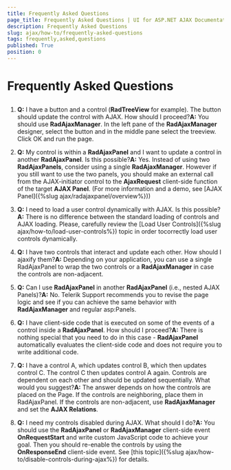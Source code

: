 ```yaml
---
title: Frequently Asked Questions
page_title: Frequently Asked Questions | UI for ASP.NET AJAX Documentation
description: Frequently Asked Questions
slug: ajax/how-to/frequently-asked-questions
tags: frequently,asked,questions
published: True
position: 0
---
```


# Frequently Asked Questions



## 

1. __Q:__ I have a button and a control (__RadTreeView__ for example). The button should update the control with AJAX. How should I proceed?__A:__ You should use __RadAjaxManager__. In the left pane of the __RadAjaxManager__ designer, select the button and in the middle pane select the treeview. Click OK and run the page.

1. __Q:__ My control is within a __RadAjaxPanel__ and I want to update a control in another __RadAjaxPanel__. Is this possible?__A:__ Yes. Instead of using two __RadAjaxPanels__, consider using a single __RadAjaxManager__. However if you still want to use the two panels, you should make an external call from the AJAX-initiator control to the __AjaxRequest__ client-side function of the target __AJAX Panel__. (For more information and a demo, see [AJAX Panel]({%slug ajax/radajaxpanel/overview%}))

1. __Q:__ I need to load a user control dynamically with AJAX. Is this possible?__A:__ There is no difference between the standard loading of controls and AJAX loading. Please, carefully review the [Load User Controls]({%slug ajax/how-to/load-user-controls%}) topic in order tocorrectly load user controls dynamically.

1. __Q:__ I have two controls that interact and update each other. How should I ajaxify them?__A:__ Depending on your application, you can use a single RadAjaxPanel to wrap the two controls or a __RadAjaxManager__ in case the controls are non-adjacent.

1. __Q:__ Can I use __RadAjaxPanel__ in another __RadAjaxPanel__ (i.e., nested AJAX Panels)?__A:__ No. Telerik Support recommends you to revise the page logic and see if you can achieve the same behavior with __RadAjaxManager__ and regular asp:Panels.

1. __Q:__ I have client-side code that is executed on some of the events of a control inside a __RadAjaxPanel__. How should I proceed?__A:__ There is nothing special that you need to do in this case - __RadAjaxPanel__ automatically evaluates the client-side code and does not require you to write additional code.

1. __Q:__ I have a control A, which updates control B, which then updates control C. The control C then updates control A again. Controls are dependent on each other and should be updated sequentially. What would you suggest?__A:__ The answer depends on how the controls are placed on the Page. If the controls are neighboring, place them in RadAjaxPanel. If the controls are non-adjacent, use __RadAjaxManager__ and set the __AJAX Relations__.

1. __Q:__ I need my controls disabled during AJAX. What should I do?__A:__ You should use the __RadAjaxPanel__ or __RadAjaxManager__ client-side event __OnRequestStart__ and write custom JavaScript code to achieve your goal. Then you should re-enable the controls by using the __OnResponseEnd__ client-side event. See [this topic]({%slug ajax/how-to/disable-controls-during-ajax%}) for details.
